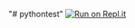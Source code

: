 "# pythontest"
[![Run on Repl.it](https://repl.it/badge/github/testdami555/python)](https://repl.it/github/testdami555/python)
